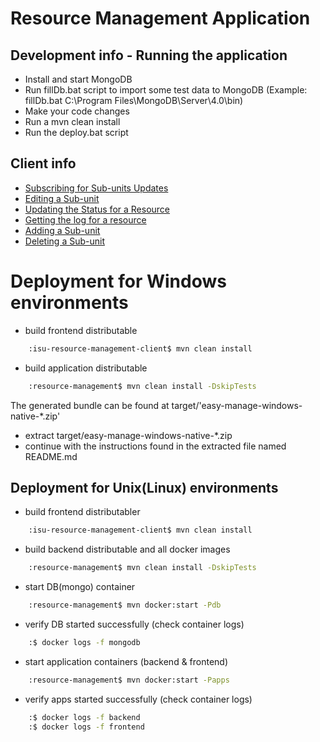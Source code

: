 # Resource Management Application

## Development info - Running the application
* Install and start MongoDB
* Run fillDb.bat script to import some test data to MongoDB (Example: fillDb.bat C:\Program Files\MongoDB\Server\4.0\bin)
* Make your code changes
* Run a mvn clean install
* Run the deploy.bat script

## Client info
* [Subscribing for Sub-units Updates](/src/main/doc/subscribe.md)
* [Editing a Sub-unit](/src/main/doc/edit.md)
* [Updating the Status for a Resource](/src/main/doc/updatestatus.md)
* [Getting the log for a resource](/src/main/doc/getLog.md)
* [Adding a Sub-unit](/src/main/doc/add.md)
* [Deleting a Sub-unit](/src/main/doc/delete.md)

# Deployment for Windows environments
* build frontend distributable
``` bash
    :isu-resource-management-client$ mvn clean install
```
* build application distributable
``` bash
    :resource-management$ mvn clean install -DskipTests
```
The generated bundle can be found at target/'easy-manage-windows-native-*.zip'

* extract target/easy-manage-windows-native-*.zip
* continue with the instructions found in the extracted file named README.md

## Deployment for Unix(Linux) environments
* build frontend distributabler
``` bash
    :isu-resource-management-client$ mvn clean install
```
* build backend distributable and all docker images
``` bash
    :resource-management$ mvn clean install -DskipTests
```
* start DB(mongo) container
``` bash
    :resource-management$ mvn docker:start -Pdb
```
* verify DB started successfully (check container logs)
``` bash
    :$ docker logs -f mongodb
```
* start application containers (backend & frontend)
``` bash
    :resource-management$ mvn docker:start -Papps
```
* verify apps started successfully (check container logs)
``` bash
    :$ docker logs -f backend
    :$ docker logs -f frontend
```
